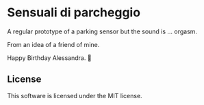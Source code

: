 # Sensuali di parcheggio

A regular prototype of a parking sensor but the sound is ... orgasm.

From an idea of a friend of mine.

Happy Birthday Alessandra. :birthday:

## License
This software is licensed under the MIT license.
